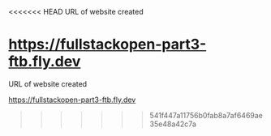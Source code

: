 <<<<<<< HEAD
URL of website created

https://fullstackopen-part3-ftb.fly.dev
=======
URL of website created 

https://fullstackopen-part3-ftb.fly.dev
>>>>>>> 541f447a11756b0fab8a7af6469ae35e48a42c7a
